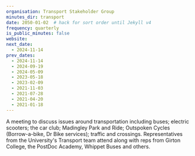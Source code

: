 ```yaml
---
organisation: Transport Stakeholder Group
minutes_dir: transport
date: 2050-01-02  # hack for sort order until Jekyll v4
frequency: quarterly
is_public_minutes: false
website:
next_date:
  - 2024-11-14
prev_dates:
  - 2024-11-14
  - 2024-09-19
  - 2024-05-09
  - 2023-05-18
  - 2023-02-09
  - 2021-11-03
  - 2021-07-28
  - 2021-04-20
  - 2021-01-18
---
```

A meeting to discuss issues around transportation including buses; electric scooters; the car club;
Madingley Park and Ride; Outspoken Cycles (Borrow-a-bike, Dr Bike services); traffic and crossings.
Representatives from the University's Transport team attend along with reps from Girton College, the
PostDoc Academy, Whippet Buses and others.
